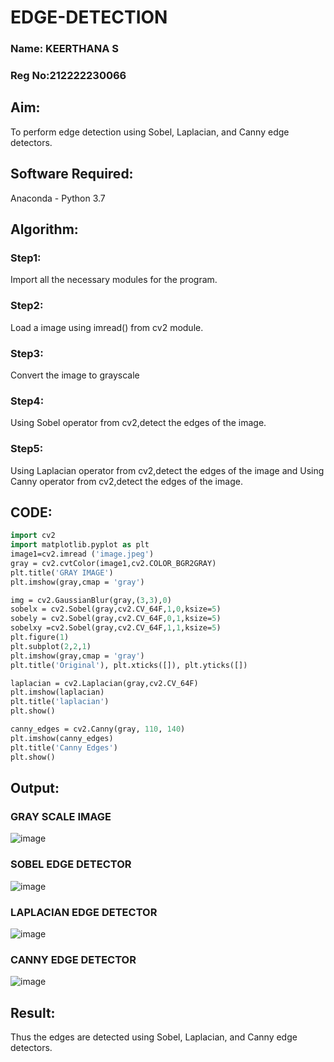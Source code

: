 # EDGE-DETECTION
### Name: KEERTHANA S
### Reg No:212222230066
## Aim:
To perform edge detection using Sobel, Laplacian, and Canny edge detectors.

## Software Required:
Anaconda - Python 3.7

## Algorithm:
### Step1:
Import all the necessary modules for the program.

### Step2:
Load a image using imread() from cv2 module.

### Step3:
Convert the image to grayscale

### Step4:
Using Sobel operator from cv2,detect the edges of the image.

### Step5:
Using Laplacian operator from cv2,detect the edges of the image and Using Canny operator from cv2,detect the edges of the image.

## CODE:
```p
import cv2
import matplotlib.pyplot as plt
image1=cv2.imread ('image.jpeg') 
gray = cv2.cvtColor(image1,cv2.COLOR_BGR2GRAY)
plt.title('GRAY IMAGE')
plt.imshow(gray,cmap = 'gray')

img = cv2.GaussianBlur(gray,(3,3),0)
sobelx = cv2.Sobel(gray,cv2.CV_64F,1,0,ksize=5)
sobely = cv2.Sobel(gray,cv2.CV_64F,0,1,ksize=5)
sobelxy =cv2.Sobel(gray,cv2.CV_64F,1,1,ksize=5)
plt.figure(1)
plt.subplot(2,2,1)
plt.imshow(gray,cmap = 'gray')
plt.title('Original'), plt.xticks([]), plt.yticks([])

laplacian = cv2.Laplacian(gray,cv2.CV_64F)
plt.imshow(laplacian)
plt.title('laplacian')
plt.show()

canny_edges = cv2.Canny(gray, 110, 140)
plt.imshow(canny_edges)
plt.title('Canny Edges')
plt.show()
```
## Output:
### GRAY SCALE IMAGE
![image](https://github.com/Naveen22009215/EDGE-DETECTION/assets/119401470/64ce9ae8-14ae-4b6c-98c2-6a21b2466edf)

### SOBEL EDGE DETECTOR
![image](https://github.com/Naveen22009215/EDGE-DETECTION/assets/119401470/c133b7b9-264d-4115-95ca-bf7da7af979b)


### LAPLACIAN EDGE DETECTOR
![image](https://github.com/Naveen22009215/EDGE-DETECTION/assets/119401470/b4591471-4480-4426-9730-cc0c6173d4a7)


### CANNY EDGE DETECTOR
![image](https://github.com/Naveen22009215/EDGE-DETECTION/assets/119401470/21ee3729-798c-4e2e-a461-ee1b8894fa46)


## Result:
Thus the edges are detected using Sobel, Laplacian, and Canny edge detectors.
